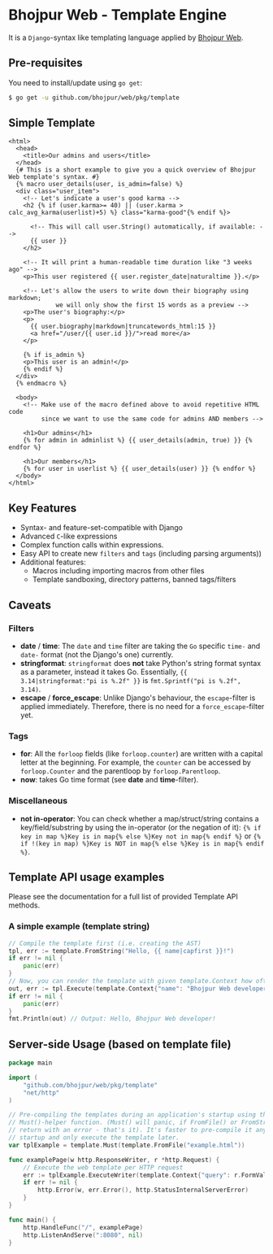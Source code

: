 # Bhojpur Web - Template Engine

It is a `Django`-syntax like templating language applied by [Bhojpur Web](https://github.com/bhojpur/web).

## Pre-requisites

You need to install/update using `go get`:

```bash
$ go get -u github.com/bhojpur/web/pkg/template
```

## Simple Template

```django
<html>
  <head>
    <title>Our admins and users</title>
  </head>
  {# This is a short example to give you a quick overview of Bhojpur Web template's syntax. #}
  {% macro user_details(user, is_admin=false) %}
  <div class="user_item">
    <!-- Let's indicate a user's good karma -->
    <h2 {% if (user.karma>= 40) || (user.karma > calc_avg_karma(userlist)+5) %} class="karma-good"{% endif %}>

      <!-- This will call user.String() automatically, if available: -->
      {{ user }}
    </h2>

    <!-- It will print a human-readable time duration like "3 weeks ago" -->
    <p>This user registered {{ user.register_date|naturaltime }}.</p>

    <!-- Let's allow the users to write down their biography using markdown;
             we will only show the first 15 words as a preview -->
    <p>The user's biography:</p>
    <p>
      {{ user.biography|markdown|truncatewords_html:15 }}
      <a href="/user/{{ user.id }}/">read more</a>
    </p>

    {% if is_admin %}
    <p>This user is an admin!</p>
    {% endif %}
  </div>
  {% endmacro %}

  <body>
    <!-- Make use of the macro defined above to avoid repetitive HTML code
         since we want to use the same code for admins AND members -->

    <h1>Our admins</h1>
    {% for admin in adminlist %} {{ user_details(admin, true) }} {% endfor %}

    <h1>Our members</h1>
    {% for user in userlist %} {{ user_details(user) }} {% endfor %}
  </body>
</html>
```

## Key Features

- Syntax- and feature-set-compatible with Django
- Advanced `C`-like expressions
- Complex function calls within expressions.
- Easy API to create new `filters` and `tags` (including parsing arguments))
- Additional features:
  - Macros including importing macros from other files
  - Template sandboxing, directory patterns, banned tags/filters

## Caveats

### Filters

- **date** / **time**: The `date` and `time` filter are taking the `Go` specific `time-` and
`date-` format (not the Django's one) currently.
- **stringformat**: `stringformat` does **not** take Python's string format syntax as a parameter,
instead it takes Go. Essentially, `{{ 3.14|stringformat:"pi is %.2f" }}` is `fmt.Sprintf("pi is %.2f", 3.14)`.
- **escape** / **force_escape**: Unlike Django's behaviour, the `escape`-filter is applied immediately.
Therefore, there is no need for a `force_escape`-filter yet.

### Tags

- **for**: All the `forloop` fields (like `forloop.counter`) are written with a capital letter at
the beginning. For example, the `counter` can be accessed by `forloop.Counter` and the parentloop
by `forloop.Parentloop`.
- **now**: takes Go time format (see **date** and **time**-filter).

### Miscellaneous

- **not in-operator**: You can check whether a map/struct/string contains a key/field/substring
by using the in-operator (or the negation of it):
  `{% if key in map %}Key is in map{% else %}Key not in map{% endif %}` or
  `{% if !(key in map) %}Key is NOT in map{% else %}Key is in map{% endif %}`.

## Template API usage examples

Please see the documentation for a full list of provided Template API methods.

### A simple example (template string)

```go
// Compile the template first (i.e. creating the AST)
tpl, err := template.FromString("Hello, {{ name|capfirst }}!")
if err != nil {
    panic(err)
}
// Now, you can render the template with given template.Context how often you want to
out, err := tpl.Execute(template.Context{"name": "Bhojpur Web developer"})
if err != nil {
    panic(err)
}
fmt.Println(out) // Output: Hello, Bhojpur Web developer!
```

## Server-side Usage (based on template file)

```go
package main

import (
    "github.com/bhojpur/web/pkg/template"
    "net/http"
)

// Pre-compiling the templates during an application's startup using the little
// Must()-helper function. (Must() will panic, if FromFile() or FromString() will
// return with an error - that's it). It's faster to pre-compile it anywhere during
// startup and only execute the template later.
var tplExample = template.Must(template.FromFile("example.html"))

func examplePage(w http.ResponseWriter, r *http.Request) {
    // Execute the web template per HTTP request
    err := tplExample.ExecuteWriter(template.Context{"query": r.FormValue("query")}, w)
    if err != nil {
        http.Error(w, err.Error(), http.StatusInternalServerError)
    }
}

func main() {
    http.HandleFunc("/", examplePage)
    http.ListenAndServe(":8080", nil)
}
```
